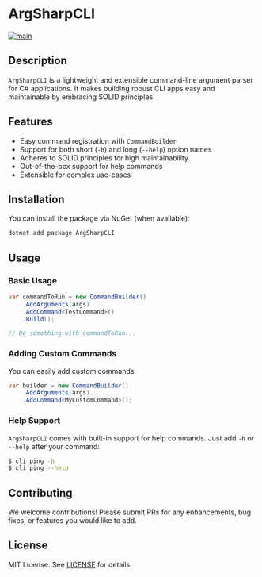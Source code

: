 # ArgSharpCLI

[![main](https://github.com/rmazza/ArgSharpCLI/actions/workflows/dotnet.yml/badge.svg?branch=main)](https://github.com/rmazza/ArgSharpCLI/actions/workflows/dotnet.yml)

## Description

`ArgSharpCLI` is a lightweight and extensible command-line argument parser for C# applications. It makes building robust CLI apps easy and maintainable by embracing SOLID principles.

## Features

- Easy command registration with `CommandBuilder`
- Support for both short (`-h`) and long (`--help`) option names
- Adheres to SOLID principles for high maintainability
- Out-of-the-box support for help commands
- Extensible for complex use-cases

## Installation

You can install the package via NuGet (when available):

```bash
dotnet add package ArgSharpCLI
```

## Usage

### Basic Usage

```csharp
var commandToRun = new CommandBuilder()
    .AddArguments(args)
    .AddCommand<TestCommand>()
    .Build();

// Do something with commandToRun...
```

### Adding Custom Commands

You can easily add custom commands:

```csharp
var builder = new CommandBuilder()
    .AddArguments(args)
    .AddCommand<MyCustomCommand>();
```

### Help Support

`ArgSharpCLI` comes with built-in support for help commands. Just add `-h` or `--help` after your command:

```bash
$ cli ping -h
$ cli ping --help
```

## Contributing

We welcome contributions! Please submit PRs for any enhancements, bug fixes, or features you would like to add.

## License

MIT License. See [LICENSE](LICENSE) for details.
